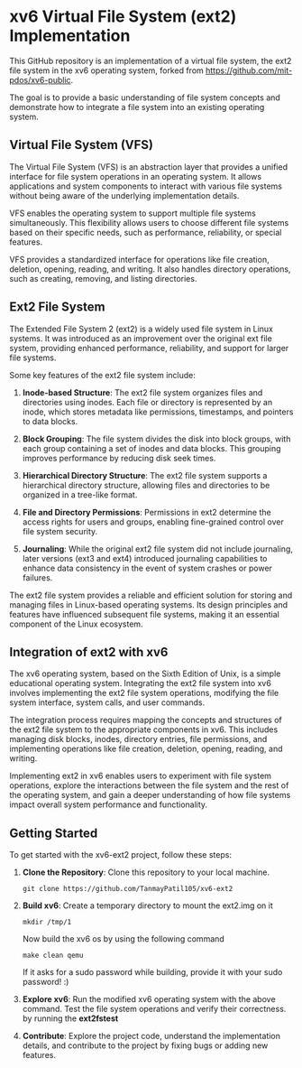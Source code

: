 # xv6 Virtual File System (ext2) Implementation

This GitHub repository is an implementation of a virtual file system, the ext2 file system in the xv6 operating system, forked from https://github.com/mit-pdos/xv6-public. 

The goal is to provide a basic understanding of file system concepts and demonstrate how to integrate a file system into an existing operating system.

## Virtual File System (VFS)

The Virtual File System (VFS) is an abstraction layer that provides a unified interface for file system operations in an operating system. It allows applications and system components to interact with various file systems without being aware of the underlying implementation details.

VFS enables the operating system to support multiple file systems simultaneously. This flexibility allows users to choose different file systems based on their specific needs, such as performance, reliability, or special features.

VFS provides a standardized interface for operations like file creation, deletion, opening, reading, and writing. It also handles directory operations, such as creating, removing, and listing directories. 

## Ext2 File System

The Extended File System 2 (ext2) is a widely used file system in Linux systems. It was introduced as an improvement over the original ext file system, providing enhanced performance, reliability, and support for larger file systems.

Some key features of the ext2 file system include:

1. **Inode-based Structure**: The ext2 file system organizes files and directories using inodes. Each file or directory is represented by an inode, which stores metadata like permissions, timestamps, and pointers to data blocks.

2. **Block Grouping**: The file system divides the disk into block groups, with each group containing a set of inodes and data blocks. This grouping improves performance by reducing disk seek times.

3. **Hierarchical Directory Structure**: The ext2 file system supports a hierarchical directory structure, allowing files and directories to be organized in a tree-like format.

4. **File and Directory Permissions**: Permissions in ext2 determine the access rights for users and groups, enabling fine-grained control over file system security.

5. **Journaling**: While the original ext2 file system did not include journaling, later versions (ext3 and ext4) introduced journaling capabilities to enhance data consistency in the event of system crashes or power failures.

The ext2 file system provides a reliable and efficient solution for storing and managing files in Linux-based operating systems. Its design principles and features have influenced subsequent file systems, making it an essential component of the Linux ecosystem.

## Integration of ext2 with xv6

The xv6 operating system, based on the Sixth Edition of Unix, is a simple educational operating system. Integrating the ext2 file system into xv6 involves implementing the ext2 file system operations, modifying the file system interface, system calls, and user commands.

The integration process requires mapping the concepts and structures of the ext2 file system to the appropriate components in xv6. This includes managing disk blocks, inodes, directory entries, file permissions, and implementing operations like file creation, deletion, opening, reading, and writing.

Implementing ext2 in xv6 enables users to experiment with file system operations, explore the interactions between the file system and the rest of the operating system, and gain a deeper understanding of how file systems impact overall system performance and functionality.
## Getting Started

To get started with the xv6-ext2 project, follow these steps:

1. **Clone the Repository**: Clone this repository to your local machine.
   ```
   git clone https://github.com/TanmayPatil105/xv6-ext2
   ```

2. **Build xv6**: Create a temporary directory to mount the ext2.img on it
   ```
   mkdir /tmp/1  
   ```
   Now build the xv6 os by using the following command
   ```
   make clean qemu
   ```
   If it asks for a sudo password while building, provide it with your sudo password! :)
   
4. **Explore xv6**: Run the modified xv6 operating system with the above command. Test the file system operations and verify their correctness.
   by running the **ext2fstest**
   
5. **Contribute**: Explore the project code, understand the implementation details, and contribute to the project by fixing bugs or adding new features.







